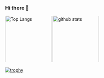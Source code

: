 ### Hi there 👋

<p align="left"> 
  <img alt="Top Langs" height="150px" src="https://github-readme-stats.vercel.app/api/top-langs/?username=catgolem&layout=compact&count_private=true&show_icons=true&theme=gruvbox" />
  <img alt="github stats" height="150px" src="https://github-readme-stats.vercel.app/api?username=catgolem&count_private=true&show_icons=true&show_icons=true&theme=gruvbox" />
</p>

[![trophy](https://github-profile-trophy.vercel.app/?username=catgolem&theme=gruvbox&column=7
)](https://github.com/ryo-ma/github-profile-trophy)
